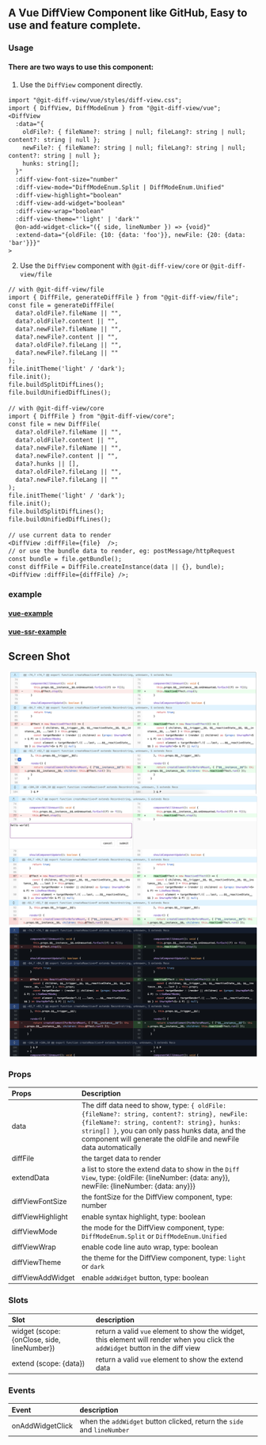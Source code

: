 ## A Vue DiffView Component like GitHub, Easy to use and feature complete.

### Usage

#### There are two ways to use this component:

1. Use the `DiffView` component directly.

```tsx
import "@git-diff-view/vue/styles/diff-view.css";
import { DiffView, DiffModeEnum } from "@git-diff-view/vue";
<DiffView
  :data="{
    oldFile?: { fileName?: string | null; fileLang?: string | null; content?: string | null };
    newFile?: { fileName?: string | null; fileLang?: string | null; content?: string | null };
    hunks: string[];
  }"
  :diff-view-font-size="number"
  :diff-view-mode="DiffModeEnum.Split | DiffModeEnum.Unified"
  :diff-view-highlight="boolean"
  :diff-view-add-widget="boolean"
  :diff-view-wrap="boolean"
  :diff-view-theme="'light' | 'dark'"
  @on-add-widget-click="({ side, lineNumber }) => {void}"
  :extend-data="{oldFile: {10: {data: 'foo'}}, newFile: {20: {data: 'bar'}}}"
>

```

2. Use the `DiffView` component with `@git-diff-view/core` or `@git-diff-view/file`

```tsx
// with @git-diff-view/file
import { DiffFile, generateDiffFile } from "@git-diff-view/file";
const file = generateDiffFile(
  data?.oldFile?.fileName || "",
  data?.oldFile?.content || "",
  data?.newFile?.fileName || "",
  data?.newFile?.content || "",
  data?.oldFile?.fileLang || "",
  data?.newFile?.fileLang || ""
);
file.initTheme('light' / 'dark');
file.init();
file.buildSplitDiffLines();
file.buildUnifiedDiffLines();

// with @git-diff-view/core
import { DiffFile } from "@git-diff-view/core";
const file = new DiffFile(
  data?.oldFile?.fileName || "",
  data?.oldFile?.content || "",
  data?.newFile?.fileName || "",
  data?.newFile?.content || "",
  data?.hunks || [],
  data?.oldFile?.fileLang || "",
  data?.newFile?.fileLang || ""
);
file.initTheme('light' / 'dark');
file.init();
file.buildSplitDiffLines();
file.buildUnifiedDiffLines();

// use current data to render
<DiffView :diffFile={file}  />;
// or use the bundle data to render, eg: postMessage/httpRequest
const bundle = file.getBundle();
const diffFile = DiffFile.createInstance(data || {}, bundle);
<DiffView :diffFile={diffFile} />;
```

### example

#### [vue-example](https://github.com/MrWangJustToDo/git-diff-view/tree/main/ui/vue-example)
#### [vue-ssr-example](https://github.com/MrWangJustToDo/git-diff-view/tree/main/ui/vue-ssr-example)

## Screen Shot

![Screenshot](https://raw.githubusercontent.com/MrWangJustToDo/git-diff-view/aa2e918498270f737d28e7531eab08fa3f1b8831/1.png)
![Screenshot](https://raw.githubusercontent.com/MrWangJustToDo/git-diff-view/69c801e5eb5fcabc9c9655825eb1228f18dc1e0c/5.png)
![Screenshot](https://raw.githubusercontent.com/MrWangJustToDo/git-diff-view/aa2e918498270f737d28e7531eab08fa3f1b8831/theme.png)

### Props

| Props  | Description  |
| :--------------- | :--------------------------------------------------------------------------------------------------------------------------------------------------------------------------------------------------------------------------------------------------------------- |
| data             | The diff data need to show, type: `{ oldFile: {fileName?: string, content?: string}, newFile: {fileName?: string, content?: string}, hunks: string[] }`, you can only pass hunks data, and the component will generate the oldFile and newFile data automatically |
| diffFile         | the target data to render |
| extendData       | a list to store the extend data to show in the `Diff View`, type: {oldFile: {lineNumber: {data: any}}, newFile: {lineNumber: {data: any}}}   |
| diffViewFontSize | the fontSize for the DiffView component, type: number |
| diffViewHighlight | enable syntax highlight, type: boolean |
| diffViewMode     | the mode for the DiffView component, type: `DiffModeEnum.Split` or `DiffModeEnum.Unified` |
| diffViewWrap     | enable code line auto wrap, type: boolean |
| diffViewTheme    | the theme for the DiffView component, type: `light` or `dark` |
| diffViewAddWidget| enable `addWidget` button, type: boolean |

### Slots

| Slot | description |
| :--------------- | :--------------------------------------------------------------------------------------------------------------------------------------------------------------------------------------------------------------------------------------------------------------- |
| widget (scope: {onClose, side, lineNumber}) | return a valid `vue` element to show the widget, this element will render when you click the `addWidget` button in the diff view  |
| extend (scope: {data}) | return a valid `vue` element to show the extend data |

### Events

| Event | description |
| :--------------- | :--------------------------------------------------------------------------------------------------------------------------------------------------------------------------------------------------------------------------------------------------------------- |
| onAddWidgetClick | when the `addWidget` button clicked, return the `side` and `lineNumber` |

